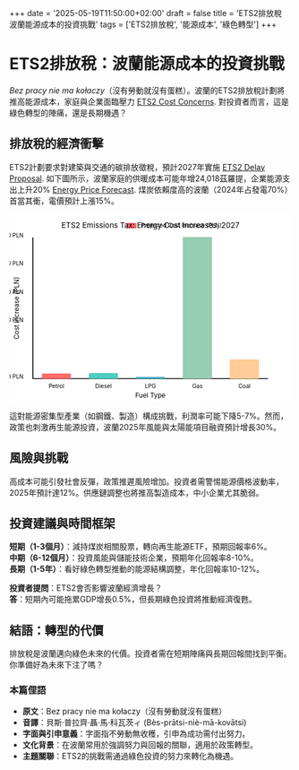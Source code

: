 +++
date = '2025-05-19T11:50:00+02:00'
draft = false
title = 'ETS2排放稅 波蘭能源成本的投資挑戰'
tags = ['ETS2排放稅', '能源成本', '綠色轉型']
+++

# ETS2排放稅：波蘭能源成本的投資挑戰

*Bez pracy nie ma kołaczy*（沒有勞動就沒有蛋糕）。波蘭的ETS2排放稅計劃將推高能源成本，家庭與企業面臨壓力 [ETS2 Cost Concerns](https://www.farmer.pl/energia/oze/mkis-chce-przesunac-wprowadzenie-gigantycznych-oplat-ets2-bo-wlasciciele-domow-nie-udzwigna-ich-finansowo,161255.html). 對投資者而言，這是綠色轉型的陣痛，還是長期機遇？

## 排放稅的經濟衝擊

ETS2計劃要求對建築與交通的碳排放徵稅，預計2027年實施 [ETS2 Delay Proposal](https://warszawawpigulce.pl/kto-zostawi-w-domu-zaplaci-gigantyczny-podatek-to-nawet-kilkanascie-tysiecy-zlotych-rocznie/). 如下圖所示，波蘭家庭的供暖成本可能年增24,018茲羅提，企業能源支出上升20% [Energy Price Forecast](https://forsal.pl/finanse/twoje-pieniadze/artykuly/9797371,dlugoterminowa-prognoza-cenowa-benzyna-1161-zll-olej-napedowy-1176-zll-lpg-782-zll-gaz-65869-zlmwh-wegiel-6392-zlt-koszt-ogrzewania-dla-przecietnej-polskiej-rodziny-wzrosnie-o-24-018-zl-.html). 煤炭依賴度高的波蘭（2024年占發電70%）首當其衝，電價預計上漲15%。


<svg width="600" height="400" viewBox="0 0 600 400" xmlns="http://www.w3.org/2000/svg">
  <rect x="0" y="0" width="600" height="400" fill="#fff"/>
  <line x1="50" y1="50" x2="50" y2="350" stroke="#000" stroke-width="2"/>
  <text x="30" y="50" font-size="12" text-anchor="end">70000 PLN</text>
  <text x="30" y="110" font-size="12" text-anchor="end">50000 PLN</text>
  <text x="30" y="170" font-size="12" text-anchor="end">30000 PLN</text>
  <text x="30" y="230" font-size="12" text-anchor="end">10000 PLN</text>
  <text x="30" y="350" font-size="12" text-anchor="end">0 PLN</text>
  <text x="20" y="200" font-size="14" text-anchor="middle" transform="rotate(-90 20 200)">Cost Increase (PLN)</text>
  <line x1="50" y1="350" x2="550" y2="350" stroke="#000" stroke-width="2"/>
  <text x="100" y="370" font-size="12" text-anchor="middle">Petrol</text>
  <text x="200" y="370" font-size="12" text-anchor="middle">Diesel</text>
  <text x="300" y="370" font-size="12" text-anchor="middle">LPG</text>
  <text x="400" y="370" font-size="12" text-anchor="middle">Gas</text>
  <text x="500" y="370" font-size="12" text-anchor="middle">Coal</text>
  <text x="300" y="390" font-size="14" text-anchor="middle">Fuel Type</text>
  <rect x="70" y="340" width="60" height="10" fill="#FF6B6B" stroke="#FF4C4C" stroke-width="1"/>
  <rect x="170" y="339" width="60" height="11" fill="#4ECDC4" stroke="#3AB8B0" stroke-width="1"/>
  <rect x="270" y="347" width="60" height="3" fill="#45B7D1" stroke="#3399B2" stroke-width="1"/>
  <rect x="370" y="50" width="60" height="300" fill="#96CEB4" stroke="#78B296" stroke-width="1"/>
  <rect x="470" y="310" width="60" height="40" fill="#FFCC99" stroke="#FFB266" stroke-width="1"/>
  <rect x="250" y="20" width="20" height="10" fill="#FF6B6B" stroke="#FF4C4C" stroke-width="1"/>
  <text x="280" y="28" font-size="12">Projected Cost Increase (PLN)</text>
  <text x="300" y="30" font-size="16" text-anchor="middle">ETS2 Emissions Tax: Energy Cost Increases, 2027</text>
</svg>


這對能源密集型產業（如鋼鐵、製造）構成挑戰，利潤率可能下降5-7%。然而，政策也刺激再生能源投資，波蘭2025年風能與太陽能項目融資預計增長30%。

## 風險與挑戰

高成本可能引發社會反彈，政策推遲風險增加。投資者需警惕能源價格波動率，2025年預計達12%。供應鏈調整也將推高製造成本，中小企業尤其脆弱。

## 投資建議與時間框架

**短期（1-3個月）**：減持煤炭相關股票，轉向再生能源ETF，預期回報率6%。  
**中期（6-12個月）**：投資風能與儲能技術企業，預期年化回報率8-10%。  
**長期（1-5年）**：看好綠色轉型推動的能源結構調整，年化回報率10-12%。

**投資者提問**：ETS2會否影響波蘭經濟增長？  
**答**：短期內可能拖累GDP增長0.5%，但長期綠色投資將推動經濟復甦。

## 結語：轉型的代價

排放稅是波蘭邁向綠色未來的代價。投資者需在短期陣痛與長期回報間找到平衡。你準備好為未來下注了嗎？

### 本篇俚語
- **原文**：Bez pracy nie ma kołaczy（沒有勞動就沒有蛋糕）  
- **音譯**：貝斯·普拉齊·聶·馬·科瓦茨ィ (Bès-prātsi-niè-mā-kovātsi)  
- **字面與引申意義**：字面指不勞動無收穫，引申為成功需付出努力。  
- **文化背景**：在波蘭常用於強調努力與回報的關聯，適用於政策轉型。  
- **主題關聯**：ETS2的挑戰需通過綠色投資的努力來轉化為機遇。